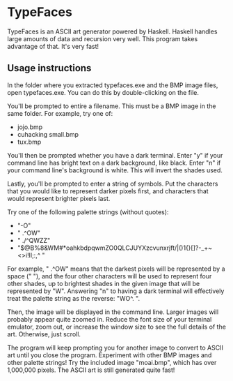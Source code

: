 # TypeFaces

TypeFaces is an ASCII art generator powered by Haskell. Haskell handles large amounts of data and recursion very well. This program takes advantage of that. It's very fast!


## Usage instructions

In the folder where you extracted typefaces.exe and the BMP image files, open typefaces.exe.
You can do this by double-clicking on the file.

You'll be prompted to entire a filename. This must be a BMP image in the same folder.
For example, try one of:

* jojo.bmp
* cuhacking small.bmp
* tux.bmp
	
You'll then be prompted whether you have a dark terminal.
Enter "y" if your command line has bright text on a dark background, like black.
Enter "n" if your command line's background is white. This will invert the shades used.

Lastly, you'll be prompted to enter a string of symbols.
Put the characters that you would like to represent darker pixels first, and 
characters that would represent brighter pixels last.

Try one of the following palette strings (without quotes):

* "-O"
* " .^OW"
* " ./^QWZZ"
* "$@B%8&WM#*oahkbdpqwmZO0QLCJUYXzcvunxrjft/|()1{}[]?-_+~<>i!lI;:,^ "
	
For example, " .^OW" means that the darkest pixels will be represented by a space (" "), 
and the four other characters will be used to represent four other shades, up to brightest 
shades in the given image that will be represented by "W".
Answering "n" to having a dark terminal will effectively treat the palette string as 
the reverse: "WO^. ".
	
Then, the image will be displayed in the command line.
Larger images will probably appear quite zoomed in.
Reduce the font size of your terminal emulator, zoom out, or increase the window size 
to see the full details of the art. Otherwise, just scroll.

The program will keep prompting you for another image to convert to ASCII art until you 
close the program. Experiment with other BMP images and other palette strings! Try the 
included image "moai.bmp", which has over 1,000,000 pixels. The ASCII art is still 
generated quite fast!
